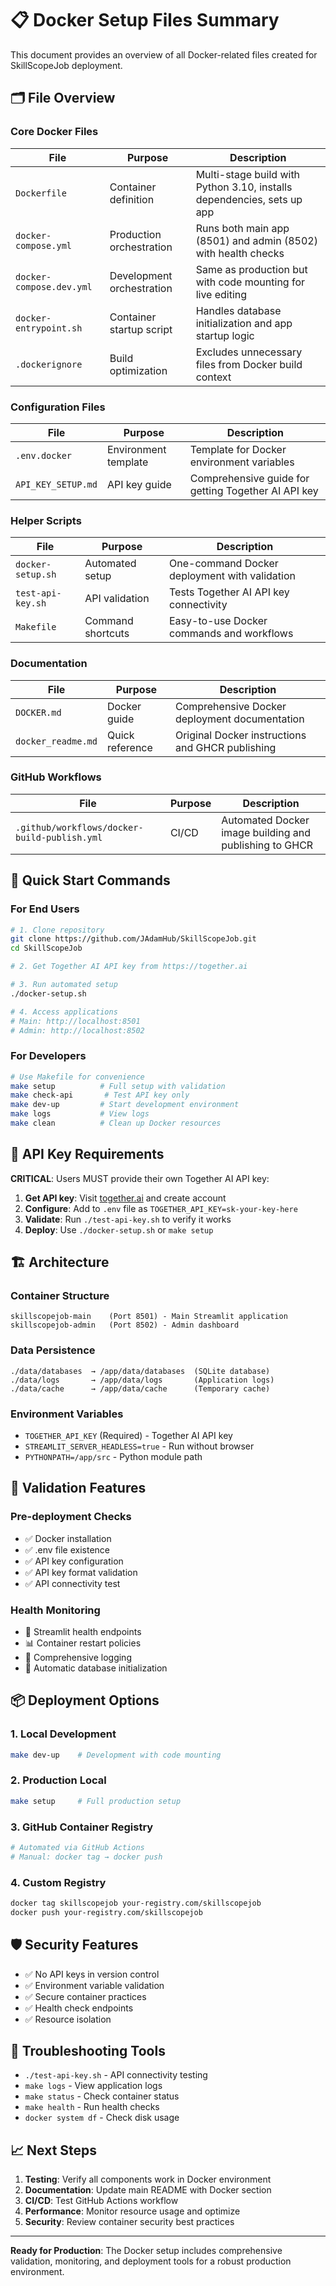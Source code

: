 # 📋 Docker Setup Files Summary

This document provides an overview of all Docker-related files created for SkillScopeJob deployment.

## 🗂️ File Overview

### Core Docker Files

| File | Purpose | Description |
|------|---------|-------------|
| `Dockerfile` | Container definition | Multi-stage build with Python 3.10, installs dependencies, sets up app |
| `docker-compose.yml` | Production orchestration | Runs both main app (8501) and admin (8502) with health checks |
| `docker-compose.dev.yml` | Development orchestration | Same as production but with code mounting for live editing |
| `docker-entrypoint.sh` | Container startup script | Handles database initialization and app startup logic |
| `.dockerignore` | Build optimization | Excludes unnecessary files from Docker build context |

### Configuration Files

| File | Purpose | Description |
|------|---------|-------------|
| `.env.docker` | Environment template | Template for Docker environment variables |
| `API_KEY_SETUP.md` | API key guide | Comprehensive guide for getting Together AI API key |

### Helper Scripts

| File | Purpose | Description |
|------|---------|-------------|
| `docker-setup.sh` | Automated setup | One-command Docker deployment with validation |
| `test-api-key.sh` | API validation | Tests Together AI API key connectivity |
| `Makefile` | Command shortcuts | Easy-to-use Docker commands and workflows |

### Documentation

| File | Purpose | Description |
|------|---------|-------------|
| `DOCKER.md` | Docker guide | Comprehensive Docker deployment documentation |
| `docker_readme.md` | Quick reference | Original Docker instructions and GHCR publishing |

### GitHub Workflows

| File | Purpose | Description |
|------|---------|-------------|
| `.github/workflows/docker-build-publish.yml` | CI/CD | Automated Docker image building and publishing to GHCR |

## 🚀 Quick Start Commands

### For End Users

```bash
# 1. Clone repository
git clone https://github.com/JAdamHub/SkillScopeJob.git
cd SkillScopeJob

# 2. Get Together AI API key from https://together.ai

# 3. Run automated setup
./docker-setup.sh

# 4. Access applications
# Main: http://localhost:8501
# Admin: http://localhost:8502
```

### For Developers

```bash
# Use Makefile for convenience
make setup          # Full setup with validation
make check-api       # Test API key only
make dev-up         # Start development environment
make logs           # View logs
make clean          # Clean up Docker resources
```

## 🔑 API Key Requirements

**CRITICAL**: Users MUST provide their own Together AI API key:

1. **Get API key**: Visit [together.ai](https://together.ai) and create account
2. **Configure**: Add to `.env` file as `TOGETHER_API_KEY=sk-your-key-here`
3. **Validate**: Run `./test-api-key.sh` to verify it works
4. **Deploy**: Use `./docker-setup.sh` or `make setup`

## 🏗️ Architecture

### Container Structure
```
skillscopejob-main    (Port 8501) - Main Streamlit application
skillscopejob-admin   (Port 8502) - Admin dashboard
```

### Data Persistence
```
./data/databases  → /app/data/databases  (SQLite database)
./data/logs       → /app/data/logs       (Application logs)
./data/cache      → /app/data/cache      (Temporary cache)
```

### Environment Variables
- `TOGETHER_API_KEY` (Required) - Together AI API key
- `STREAMLIT_SERVER_HEADLESS=true` - Run without browser
- `PYTHONPATH=/app/src` - Python module path

## 🧪 Validation Features

### Pre-deployment Checks
- ✅ Docker installation
- ✅ .env file existence
- ✅ API key configuration
- ✅ API key format validation
- ✅ API connectivity test

### Health Monitoring
- 🏥 Streamlit health endpoints
- 📊 Container restart policies
- 📝 Comprehensive logging
- 🔄 Automatic database initialization

## 📦 Deployment Options

### 1. Local Development
```bash
make dev-up    # Development with code mounting
```

### 2. Production Local
```bash
make setup     # Full production setup
```

### 3. GitHub Container Registry
```bash
# Automated via GitHub Actions
# Manual: docker tag → docker push
```

### 4. Custom Registry
```bash
docker tag skillscopejob your-registry.com/skillscopejob
docker push your-registry.com/skillscopejob
```

## 🛡️ Security Features

- ✅ No API keys in version control
- ✅ Environment variable validation
- ✅ Secure container practices
- ✅ Health check endpoints
- ✅ Resource isolation

## 🔧 Troubleshooting Tools

- `./test-api-key.sh` - API connectivity testing
- `make logs` - View application logs
- `make status` - Check container status
- `make health` - Run health checks
- `docker system df` - Check disk usage

## 📈 Next Steps

1. **Testing**: Verify all components work in Docker environment
2. **Documentation**: Update main README with Docker section
3. **CI/CD**: Test GitHub Actions workflow
4. **Performance**: Monitor resource usage and optimize
5. **Security**: Review container security best practices

---

**Ready for Production**: The Docker setup includes comprehensive validation, monitoring, and deployment tools for a robust production environment.
